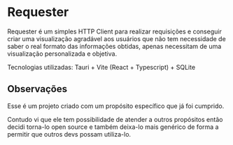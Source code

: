 # Requester

Requester é um simples HTTP Client para realizar requisições e conseguir criar uma visualização
agradável aos usuários que não tem necessidade de saber o real formato das informações obtidas,
apenas necessitam de uma visualização personalizada e objetiva.

Tecnologias utilizadas: Tauri + Vite (React + Typescript) + SQLite

## Observações

Esse é um projeto criado com um propósito específico que já foi cumprido.

Contudo vi que ele tem possibilidade de atender a outros propósitos então decidi
torna-lo open source e também deixa-lo mais genérico de forma a permitir que outros
devs possam utiliza-lo.
